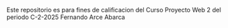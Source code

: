 Este repositorio es para fines de calificacion del Curso Proyecto Web 2 del periodo C-2-2025
Fernando Arce Abarca 
